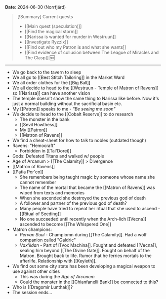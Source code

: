 **Date**: 2024-06-30 (Norrfjärd)

> [!Summary] Current quests
> - [[Main quest (speculation)]]
> - [[Find the magical storm]]
> - [[Narissa is wanted for murder in Westruun]]
> - [[Investigate Ryzzix]]
> - [[Find out who my Patron is and what she wants]]
> - [[Find evidence of collusion between The League of Miracles and The Clasp]] 🆕

---
- We go back to the tavern to sleep
- We all go to [[Best Stitch Tailoring]] in the Market Ward
- We all order clothes for the [[Big Ball]]
- We all decide to head to the [[Westruun - Temple of Matron of Ravens]] so [[Narissa]] can have another vision
- The temple doesn't show the same thing to Narissa like before. Now it's just a normal building without the sacrificial basin etc.
- My [[Patron]] speaks to me - *"Be seeing me soon"*
- We decide to head to the [[Cobalt Reserve]] to do research
	- The monster in the bank
	- [[Sevil Howthess]]
	- My [[Patron]]
	- [[Matron of Ravens]]
- We find a cheat-sheet for how to talk to nobles (outdated though)
- Ravens: "Hemocraft" 
	- Forbidden in [[Tal'Dorei]]
- Gods: Defeated Titans and walked w/ people
- Age of Arcanum > [[The Calamity]] > Divergence
- [[Matron of Ravens]]
- [[Patia Por'co]]
	- She remembers being taught magic by someone whose name she cannot remember
	- The name of the mortal that became the [[Matron of Ravens]] was wiped from texts and memories
	- When she ascended she destroyed the previous god of death
	- A follower and partner of the previous god of death?
	- Many people have tried to repeat her ritual that she used to ascend - [[Ritual of Seeding]]
	- No one succeeded until recently when the Arch-lich [[Vecna]] ascended to become [[The Whispered One]]
- Matron champions:
	- *Pervan Suul* - Champiomn during [[The Calamity]]. Had a wolf companion called "Galdric"
	- *Vax'ildan* - Part of [[Vox Machina]]. Fought and defeated [[Vecna]], sealing him beyond [[The Divine Gate]]. Fought on behalf of the Matron. Brought back to life. Rumor that he ferries mortals to the afterlife. Relationship with [[Keyleth]].
- We find out some city state has been developing a magical weapon to use against other cities
	- This was during the *Age of Arcanum*
	- Could the monster in the [[Chianfanelli Bank]] be connected to this?
- Who is [[Dragomir Lunthak]]?
- The session ends...